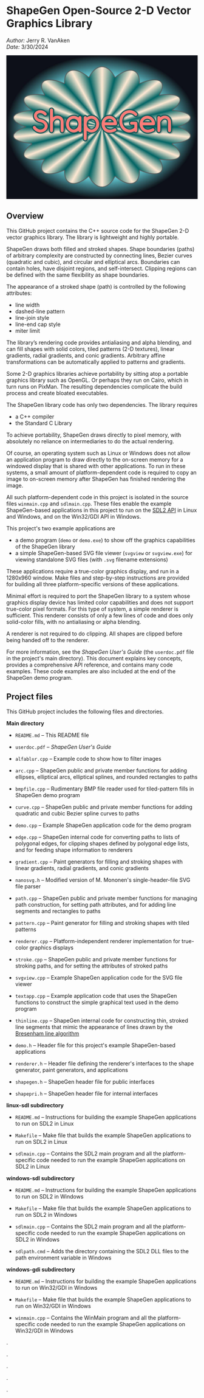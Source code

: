 # ShapeGen Open-Source 2-D Vector Graphics Library

_Author:_ Jerry R. VanAken  
_Date:_ 3/30/2024

![Show off radial and conic gradient fills](/data/logo.jpg)

## Overview

This GitHub project contains the C++ source code for the ShapeGen 2-D vector graphics library. The library is lightweight and highly portable.

ShapeGen draws both filled and stroked shapes. Shape boundaries (paths) of arbitrary complexity are constructed by connecting lines, Bezier curves (quadratic and cubic), and circular and elliptical arcs. Boundaries can contain holes, have disjoint regions, and self-intersect. Clipping regions can be defined with the same flexibility as shape boundaries.

The appearance of a stroked shape (path) is controlled by the following attributes:
* line width
* dashed-line pattern
* line-join style
* line-end cap style
* miter limit

The library’s rendering code provides antialiasing and alpha blending, and can fill shapes with solid colors, tiled patterns (2-D textures), linear gradients, radial gradients, and conic gradients. Arbitrary affine transformations can be automatically applied to patterns and gradients.

Some 2-D graphics libraries achieve portability by sitting atop a portable graphics library such as OpenGL. Or perhaps they run on Cairo, which in turn runs on PixMan. The resulting dependencies complicate the build process and create bloated executables.

The ShapeGen library code has only two dependencies. The library requires
* a C++ compiler
* the Standard C Library

To achieve portability, ShapeGen draws directly to pixel memory, with absolutely no reliance on intermediaries to do the actual rendering.

Of course, an operating system such as Linux or Windows does not allow an application program to draw directly to the on-screen memory for a windowed display that is shared with other applications. To run in these systems, a small amount of platform-dependent code is required to copy an image to on-screen memory after ShapeGen has finished rendering the image.

All such platform-dependent code in this project is isolated in the source files `winmain.cpp` and `sdlmain.cpp`. These files enable the example ShapeGen-based applications in this project to run on the [SDL2 API](https://wiki.libsdl.org/) in Linux and Windows, and on the Win32/GDI API in Windows.

This project's two example applications are
* a demo program (`demo` or `demo.exe`) to show off the graphics capabilities of the ShapeGen library
* a simple ShapeGen-based SVG file viewer (`svgview` or `svgview.exe`) for viewing standalone SVG files (with `.svg` filename extensions)

These applications require a true-color graphics display, and run in a 1280x960 window. Make files and step-by-step instructions are provided for building all three platform-specific versions of these applications.

Minimal effort is required to port the ShapeGen library to a system whose graphics display device has limited color capabilities and does not support true-color pixel formats. For this type of system, a simple renderer is sufficient. This renderer consists of only a few lines of code and does only solid-color fills, with no antialiasing or alpha blending. 

A renderer is not required to do clipping. All shapes are clipped before being handed off to the renderer.

For more information, see the _ShapeGen User's Guide_ (the `userdoc.pdf` file in the project's main directory). This document explains key concepts, provides a comprehensive API reference, and contains many code examples. These code examples are also included at the end of the ShapeGen demo program.

## Project files

This GitHub project includes the following files and directories.

**Main directory**

* `README.md` &ndash; This README file

* `userdoc.pdf` &ndash; _ShapeGen User's Guide_

* `alfablur.cpp` &ndash; Example code to show how to filter images

* `arc.cpp` &ndash; ShapeGen public and private member functions for adding ellipses, elliptical arcs, elliptical splines, and rounded rectangles to paths

* `bmpfile.cpp` &ndash; Rudimentary BMP file reader used for tiled-pattern fills in ShapeGen demo program

* `curve.cpp` &ndash; ShapeGen public and private member functions for adding quadratic and cubic Bezier spline curves to paths
 
* `demo.cpp` &ndash; Example ShapeGen application code for the demo program
 
* `edge.cpp` &ndash; ShapeGen internal code for converting paths to lists of polygonal edges, for clipping shapes defined by polygonal edge lists, and for feeding shape information to renderers

* `gradient.cpp` &ndash; Paint generators for filling and stroking shapes with linear gradients, radial gradients, and conic gradients

* `nanosvg.h` &ndash; Modified version of M. Mononen's single-header-file SVG file parser
 
* `path.cpp` &ndash; ShapeGen public and private member functions for managing path construction, for setting path attributes, and for adding line segments and rectangles to paths

* `pattern.cpp` &ndash; Paint generator for filling and stroking shapes with tiled patterns

* `renderer.cpp` &ndash; Platform-independent renderer implementation for true-color graphics displays

* `stroke.cpp` &ndash; ShapeGen public and private member functions for stroking paths, and for setting the attributes of stroked paths

* `svgview.cpp` &ndash; Example ShapeGen application code for the SVG file viewer
 
* `textapp.cpp` &ndash; Example application code that uses the ShapeGen functions to construct the simple graphical text used in the demo program
 
* `thinline.cpp` &ndash; ShapeGen internal code for constructing thin, stroked line segments that mimic the appearance of lines drawn by the [Bresenham line algorithm](https://en.wikipedia.org/wiki/Bresenham's_line_algorithm)
 
* `demo.h` &ndash; Header file for this project's example ShapeGen-based applications

* `renderer.h` &ndash; Header file defining the renderer's interfaces to the shape generator, paint generators, and applications
 
* `shapegen.h` &ndash; ShapeGen header file for public interfaces
 
* `shapepri.h` &ndash; ShapeGen header file for internal interfaces

**linux-sdl subdirectory**

* `README.md` &ndash; Instructions for building the example ShapeGen applications to run on SDL2 in Linux

* `Makefile` &ndash; Make file that builds the example ShapeGen applications to run on SDL2 in Linux

* `sdlmain.cpp` &ndash; Contains the SDL2 main program and all the platform-specific code needed to run the example ShapeGen applications on SDL2 in Linux

**windows-sdl subdirectory**

* `README.md` &ndash; Instructions for building the example ShapeGen applications to run on SDL2 in Windows

* `Makefile` &ndash; Make file that builds the example ShapeGen applications to run on SDL2 in Windows

* `sdlmain.cpp` &ndash; Contains the SDL2 main program and all the platform-specific code needed to run the example ShapeGen applications on SDL2 in Windows

* `sdlpath.cmd` &ndash; Adds the directory containing the SDL2 DLL files to the path environment variable in Windows

**windows-gdi subdirectory**

* `README.md` &ndash; Instructions for building the example ShapeGen applications to run on Win32/GDI in Windows

* `Makefile` &ndash; Make file that builds the example ShapeGen applications to run on Win32/GDI in Windows

* `winmain.cpp` &ndash; Contains the WinMain program and all the platform-specific code needed to run the example ShapeGen applications on Win32/GDI in Windows

.

.

.

.

.
